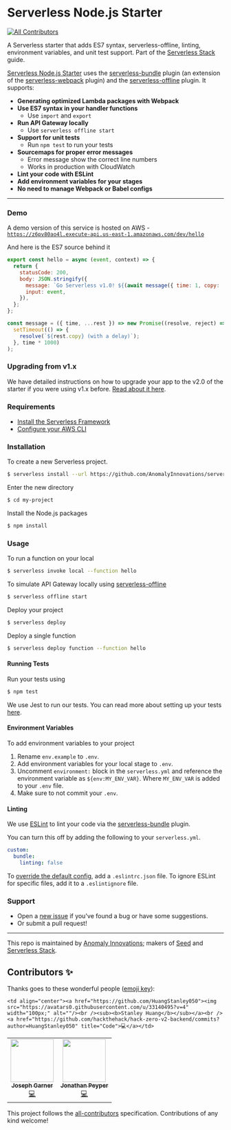 # Serverless Node.js Starter
<!-- ALL-CONTRIBUTORS-BADGE:START - Do not remove or modify this section -->
[![All Contributors](https://img.shields.io/badge/all_contributors-3-orange.svg?style=flat-square)](#contributors-)
<!-- ALL-CONTRIBUTORS-BADGE:END -->

A Serverless starter that adds ES7 syntax, serverless-offline, linting, environment variables, and unit test support. Part of the [Serverless Stack](http://serverless-stack.com) guide.

[Serverless Node.js Starter](https://github.com/AnomalyInnovations/serverless-nodejs-starter) uses the [serverless-bundle](https://github.com/AnomalyInnovations/serverless-bundle) plugin (an extension of the [serverless-webpack](https://github.com/serverless-heaven/serverless-webpack) plugin) and the [serverless-offline](https://github.com/dherault/serverless-offline) plugin. It supports:

- **Generating optimized Lambda packages with Webpack**
- **Use ES7 syntax in your handler functions**
  - Use `import` and `export`
- **Run API Gateway locally**
  - Use `serverless offline start`
- **Support for unit tests**
  - Run `npm test` to run your tests
- **Sourcemaps for proper error messages**
  - Error message show the correct line numbers
  - Works in production with CloudWatch
- **Lint your code with ESLint**
- **Add environment variables for your stages**
- **No need to manage Webpack or Babel configs**

---

### Demo

A demo version of this service is hosted on AWS - [`https://z6pv80ao4l.execute-api.us-east-1.amazonaws.com/dev/hello`](https://z6pv80ao4l.execute-api.us-east-1.amazonaws.com/dev/hello)

And here is the ES7 source behind it

``` javascript
export const hello = async (event, context) => {
  return {
    statusCode: 200,
    body: JSON.stringify({
      message: `Go Serverless v1.0! ${(await message({ time: 1, copy: 'Your function executed successfully!'}))}`,
      input: event,
    }),
  };
};

const message = ({ time, ...rest }) => new Promise((resolve, reject) =>
  setTimeout(() => {
    resolve(`${rest.copy} (with a delay)`);
  }, time * 1000)
);
```

### Upgrading from v1.x

We have detailed instructions on how to upgrade your app to the v2.0 of the starter if you were using v1.x before. [Read about it here](https://github.com/AnomalyInnovations/serverless-nodejs-starter/releases/tag/v2.0).

### Requirements

- [Install the Serverless Framework](https://serverless.com/framework/docs/providers/aws/guide/installation/)
- [Configure your AWS CLI](https://serverless.com/framework/docs/providers/aws/guide/credentials/)

### Installation

To create a new Serverless project.

``` bash
$ serverless install --url https://github.com/AnomalyInnovations/serverless-nodejs-starter --name my-project
```

Enter the new directory

``` bash
$ cd my-project
```

Install the Node.js packages

``` bash
$ npm install
```

### Usage

To run a function on your local

``` bash
$ serverless invoke local --function hello
```

To simulate API Gateway locally using [serverless-offline](https://github.com/dherault/serverless-offline)

``` bash
$ serverless offline start
```

Deploy your project

``` bash
$ serverless deploy
```

Deploy a single function

``` bash
$ serverless deploy function --function hello
```

#### Running Tests

Run your tests using

``` bash
$ npm test
```

We use Jest to run our tests. You can read more about setting up your tests [here](https://facebook.github.io/jest/docs/en/getting-started.html#content).

#### Environment Variables

To add environment variables to your project

1. Rename `env.example` to `.env`.
2. Add environment variables for your local stage to `.env`.
3. Uncomment `environment:` block in the `serverless.yml` and reference the environment variable as `${env:MY_ENV_VAR}`. Where `MY_ENV_VAR` is added to your `.env` file.
4. Make sure to not commit your `.env`.

#### Linting

We use [ESLint](https://eslint.org) to lint your code via the [serverless-bundle](https://github.com/AnomalyInnovations/serverless-bundle) plugin.

You can turn this off by adding the following to your `serverless.yml`.

``` yaml
custom:
  bundle:
    linting: false
```

To [override the default config](https://eslint.org/docs/user-guide/configuring), add a `.eslintrc.json` file. To ignore ESLint for specific files, add it to a `.eslintignore` file.

### Support

- Open a [new issue](https://github.com/AnomalyInnovations/serverless-nodejs-starter/issues/new) if you've found a bug or have some suggestions.
- Or submit a pull request!

---

This repo is maintained by [Anomaly Innovations](https://anoma.ly); makers of [Seed](https://seed.run) and [Serverless Stack](https://serverless-stack.com).

## Contributors ✨

Thanks goes to these wonderful people ([emoji key](https://allcontributors.org/docs/en/emoji-key)):

<!-- ALL-CONTRIBUTORS-LIST:START - Do not remove or modify this section -->
<!-- prettier-ignore-start -->
<!-- markdownlint-disable -->
<table>
  <tr>
    <td align="center"><a href="https://github.com/josephgarner"><img src="https://avatars0.githubusercontent.com/u/24267716?v=4" width="100px;" alt=""/><br /><sub><b>Joseph Garner</b></sub></a><br /><a href="https://github.com/hackthehack/hack-zero-v2-backend/commits?author=josephgarner" title="Code">💻</a></td>
    <td align="center"><a href="https://github.com/jpeyper"><img src="https://avatars2.githubusercontent.com/u/6560018?v=4" width="100px;" alt=""/><br /><sub><b>Jonathan Peyper</b></sub></a><br /><a href="https://github.com/hackthehack/hack-zero-v2-backend/commits?author=jpeyper" title="Code">💻</a></td>

    <td align="center"><a href="https://github.com/HuangStanley050"><img src="https://avatars0.githubusercontent.com/u/33140495?v=4" width="100px;" alt=""/><br /><sub><b>Stanley Huang</b></sub></a><br /><a href="https://github.com/hackthehack/hack-zero-v2-backend/commits?author=HuangStanley050" title="Code">💻</a></td>

  </tr>
</table>

<!-- markdownlint-enable -->
<!-- prettier-ignore-end -->
<!-- ALL-CONTRIBUTORS-LIST:END -->

This project follows the [all-contributors](https://github.com/all-contributors/all-contributors) specification. Contributions of any kind welcome!